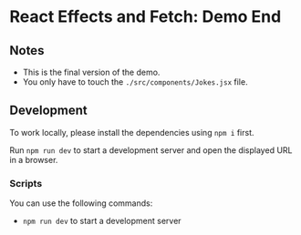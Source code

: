 # React Effects and Fetch: Demo End

## Notes

- This is the final version of the demo.
- You only have to touch the `./src/components/Jokes.jsx` file.

## Development

To work locally, please install the dependencies using `npm i` first.

Run `npm run dev` to start a development server and open the displayed URL in a browser.



### Scripts

You can use the following commands:

- `npm run dev` to start a development server
